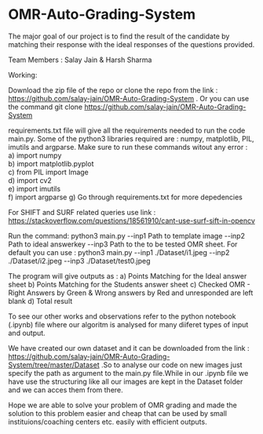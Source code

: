 # OMR-Auto-Grading-System

The major goal of our project is to find the result of the candidate by matching their response with the ideal responses of the questions provided.

Team Members : 
Salay Jain &
Harsh Sharma

Working:

Download the zip file of the repo or clone the repo from the link : https://github.com/salay-jain/OMR-Auto-Grading-System . Or you can use the command git clone https://github.com/salay-jain/OMR-Auto-Grading-System

requirements.txt file will give all the requirements needed to run the code main.py. Some of the python3 libraries required are : numpy, matplotlib, PIL, imutils and argparse. Make sure to run these commands witout any error : \
	a) import numpy \
	b) import matplotlib.pyplot \
	c) from PIL import Image \
	d) import cv2 \
	e) import imutils \
	f) import argparse 
	g) Go through requirements.txt for more depedencies

For SHIFT and SURF related queries use link : https://stackoverflow.com/questions/18561910/cant-use-surf-sift-in-opencv 

Run the command: python3 main.py --inp1 Path to template image --inp2 Path to ideal answerkey --inp3 Path to the to be tested OMR sheet. For default you can use : python3 main.py --inp1 ./Dataset/i1.jpeg --inp2 ./Dataset/i2.jpeg --inp3 ./Dataset/test0.jpeg 

The program will give outputs as : 
	a) Points Matching for the Ideal answer sheet
	b) Points Matching for the Students answer sheet
	c) Checked OMR - Right Answers by Green & Wrong answers by Red and unresponded are left blank
	d) Total result

To see our other works and observations refer to the python notebook (.ipynb) file where our algoritm is analysed for many diiferet types of input and output.

We have created our own dataset and it can be downloaded from the link : https://github.com/salay-jain/OMR-Auto-Grading-System/tree/master/Dataset .So to analyse our code on new images just specify the path as argument to the main.py file.While in our .ipynb file we have use the structuring like all our images are kept in the Dataset folder and we can acces them from there.

Hope we are able to solve your problem of OMR grading and made the solution to this problem easier and cheap that can be used by small instituions/coaching centers etc. easily with efficient outputs.
